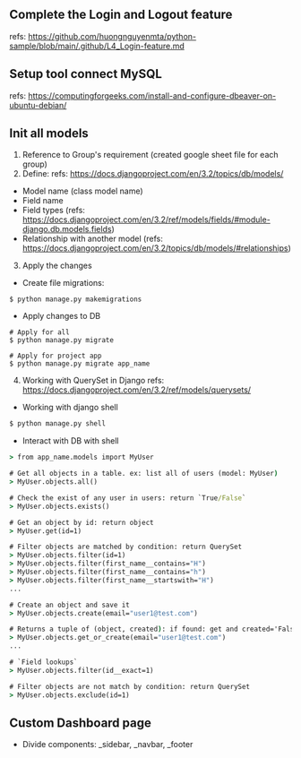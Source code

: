## Complete the Login and Logout feature
refs: https://github.com/huongnguyenmta/python-sample/blob/main/.github/L4_Login-feature.md

## Setup tool connect MySQL
refs: https://computingforgeeks.com/install-and-configure-dbeaver-on-ubuntu-debian/

## Init all models
1. Reference to Group's requirement (created google sheet file for each group)
2. Define:
refs: https://docs.djangoproject.com/en/3.2/topics/db/models/
- Model name (class model name)
- Field name
- Field types (refs: https://docs.djangoproject.com/en/3.2/ref/models/fields/#module-django.db.models.fields)
- Relationship with another model (refs: https://docs.djangoproject.com/en/3.2/topics/db/models/#relationships)
3. Apply the changes
- Create file migrations:
```
$ python manage.py makemigrations
```
- Apply changes to DB
```
# Apply for all
$ python manage.py migrate

# Apply for project app
$ python manage.py migrate app_name
```
4. Working with QuerySet in Django
refs: https://docs.djangoproject.com/en/3.2/ref/models/querysets/
- Working with django shell
```cmd
$ python manage.py shell
```
- Interact with DB with shell
```cmd
> from app_name.models import MyUser

# Get all objects in a table. ex: list all of users (model: MyUser)
> MyUser.objects.all()

# Check the exist of any user in users: return `True/False`
> MyUser.objects.exists()

# Get an object by id: return object
> MyUser.get(id=1)

# Filter objects are matched by condition: return QuerySet
> MyUser.objects.filter(id=1)
> MyUser.objects.filter(first_name__contains="H")
> MyUser.objects.filter(first_name__contains="h")
> MyUser.objects.filter(first_name__startswith="H")
...

# Create an object and save it
> MyUser.objects.create(email="user1@test.com")

# Returns a tuple of (object, created): if found: get and created='False', if not: create and created=`True`
> MyUser.objects.get_or_create(email="user1@test.com")
...

# `Field lookups`
> MyUser.objects.filter(id__exact=1)

# Filter objects are not match by condition: return QuerySet
> MyUser.objects.exclude(id=1)
```

## Custom Dashboard page
- Divide components: _sidebar, _navbar, _footer
